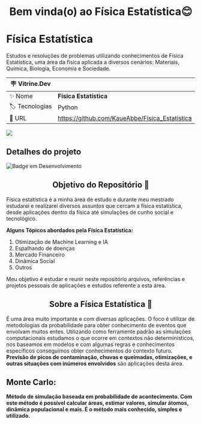 <h1 align="center"> Bem vinda(o) ao Física Estatística😊 </h1>

# Física Estatística

Estudos e resoluções de problemas utilizando conhecimentos de Física Estatística, uma área da física aplicada a diversos cenários: Materiais, Química, Biologia, Economia e Sociedade.

| :placard: Vitrine.Dev |     |
| -------------  | --- |
| :sparkles: Nome        | **Física Estatística**
| :label: Tecnologias | Python
| :rocket: URL         | https://github.com/KaueAbbe/Fisica_Estatistica

<!-- Inserir imagem com a #vitrinedev ao final do link -->
![](https://via.placeholder.com/1200x500.png?text=imagem+lindona+do+meu+projeto#vitrinedev)

## Detalhes do projeto


![Badge em Desenvolvimento](https://img.shields.io/static/v1?label=STATUS&message=DESENVOLVIMENTO&color=<COLOR>)

<h2 align ="center"> Objetivo do Repositório 🤔</h2>

Física estatística é a minha área de estudo e durante meu mestrado estudarei e realizarei diversos assuntos que cercam a física estatística, desde aplicações 
dentro da física até simulações de cunho social e tecnológico. 

**Alguns Tópicos abordados pela Física Estatística:**
1. Otimização de Machine Learning e IA
2. Espalhando de doenças
3. Mercado Financeiro
4. Dinâmica Social
5. Outros

Meu objetivo é estudar e reunir neste repositório arquivos, referências e projetos pessoais de aplicações e estudos referente a esta área.

<h2 align ="center"> Sobre a Física Estatística 🤔</h2>

É uma área muito importante e com diversas aplicações. O foco é utilizar de metodologias da probabilidade para obter conhecimento de eventos que envolvam muitos entes. 
Utilizando como ferramente padrão as simulações computacionais estudamos o que ocorre em contextos não determinísticos, nos baseamos em modelos e com algumas regras 
e conhecimentos específicos conseguimos obter conhecimentos do contexto futuro. **Previsão de picos de contaminação, chuvas e queimadas, otimizações, e outras situações
com inúmeros envolvidos** são aplicações desta área.


<h2 align ="left"> <b>Monte Carlo:<b> </h2>
Método de simulação baseada em probabilidade de acontecimento. Com este método é possível calcular áreas, estimar valores, simular átomos, dinâmica populacional e mais. É o método mais conhecido, simples e utilizado. 
